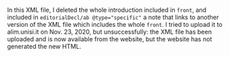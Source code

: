 In this XML file, I deleted the whole introduction included in `front`, and included in `editorialDecl/ab @type="specific"` a note that links to another version of the XML file which includes the whole `front`.
I tried to upload it to alim.unisi.it on Nov. 23, 2020, but unsuccessfully: the XML file has been uploaded and is now available from the website, but the website has not generated the new HTML.
